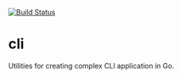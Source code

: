 [![Build Status](https://circleci.com/gh/qqiao/cli.svg?style=svg)](https://circleci.com/gh/qqiao/cli)

# cli
Utilities for creating complex CLI application in Go.
